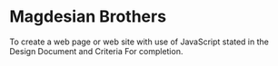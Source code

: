 # Magdesian Brothers

To create a web page or web site with use of JavaScript stated in the Design Document and Criteria For completion.
